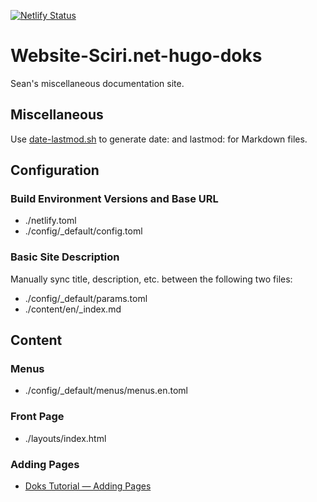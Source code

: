 [![Netlify Status](https://api.netlify.com/api/v1/badges/d114f6c6-0842-444b-80b3-dbeb24ff7751/deploy-status)](https://app.netlify.com/sites/sciri-net/deploys)

# Website-Sciri.net-hugo-doks

Sean's miscellaneous documentation site.

## Miscellaneous

Use [date-lastmod.sh](https://github.com/SeanSosikHamor/Snippets-Collection/blob/master/Jamstack/Scripts/date-lastmod.sh) to generate date: and lastmod: for Markdown files.

## Configuration

### Build Environment Versions and Base URL

- ./netlify.toml
- ./config/_default/config.toml

### Basic Site Description

Manually sync title, description, etc. between the following two files:

- ./config/_default/params.toml
- ./content/en/_index.md

## Content

### Menus

- ./config/_default/menus/menus.en.toml

### Front Page

- ./layouts/index.html

### Adding Pages

- [Doks Tutorial — Adding Pages](https://getdoks.org/tutorial/add-pages/)
